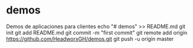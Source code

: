 # demos
Demos de aplicaciones para clientes
echo "# demos" >> README.md
git init
git add README.md
git commit -m "first commit"
git remote add origin https://github.com/HeadworxGH/demos.git
git push -u origin master
